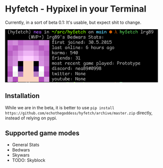 # Hyfetch - Hypixel in your Terminal

Currently, in a sort of beta 0.1: It's usable, but expect shit to change.

![General stats](screenshots/generalstats.png)

## Installation

While we are in the beta, it is better to use `pip install https://github.com/echothegoddess/hyfetch/archive/master.zip`
directly, instead of relying on pypi.

## Supported game modes

<!-- TODO: Screenshots for all stat pages -->

 - General Stats
 - Bedwars
 - Skywars
 - TODO: Skyblock
